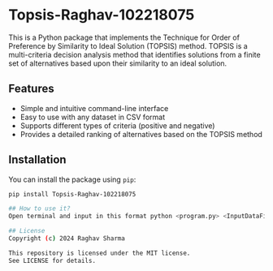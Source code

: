 # Topsis-Raghav-102218075

This is a Python package that implements the Technique for Order of Preference by Similarity to Ideal Solution (TOPSIS) method. TOPSIS is a multi-criteria decision analysis method that identifies solutions from a finite set of alternatives based upon their similarity to an ideal solution.

## Features

- Simple and intuitive command-line interface
- Easy to use with any dataset in CSV format
- Supports different types of criteria (positive and negative)
- Provides a detailed ranking of alternatives based on the TOPSIS method

## Installation

You can install the package using `pip`:

```bash
pip install Topsis-Raghav-102218075

## How to use it?
Open terminal and input in this format python <program.py> <InputDataFile> <Weights> <Impacts> <ResultFileName>

## License
Copyright (c) 2024 Raghav Sharma

This repository is licensed under the MIT license.
See LICENSE for details.



